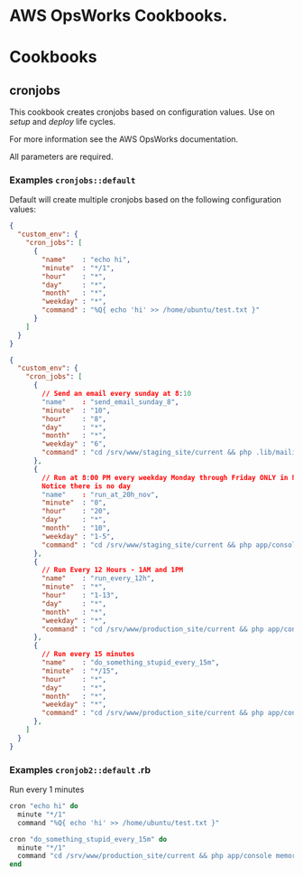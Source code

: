 AWS OpsWorks Cookbooks.
=======================

# Cookbooks

## cronjobs
This cookbook creates cronjobs based on configuration values.
Use on *setup* and *deploy* life cycles.

For more information see the AWS OpsWorks documentation.

All parameters are required.

### Examples `cronjobs::default`

Default will create multiple cronjobs based on the following configuration values:

```json
{
  "custom_env": {
    "cron_jobs": [  
      {
        "name"    : "echo hi",
        "minute"  : "*/1",
        "hour"    : "*",
        "day"     : "*",
        "month"   : "*",
        "weekday" : "*",
        "command" : "%Q{ echo 'hi' >> /home/ubuntu/test.txt }"
      }
    ]
  }
}
```
```json
{
  "custom_env": {
    "cron_jobs": [  
      {
        // Send an email every sunday at 8:10
        "name"    : "send_email_sunday_8",
        "minute"  : "10", 
        "hour"    : "8", 
        "day"     : "*",
        "month"   : "*",
        "weekday" : "6",
        "command" : "cd /srv/www/staging_site/current && php .lib/mailing.php" 
      },
      {
        // Run at 8:00 PM every weekday Monday through Friday ONLY in November. 
        Notice there is no day
        "name"    : "run_at_20h_nov", 
        "minute"  : "0", 
        "hour"    : "20",
        "day"     : "*",
        "month"   : "10", 
        "weekday" : "1-5",
        "command" : "cd /srv/www/staging_site/current && php app/console command:start:jobs" 
      },
      {
        // Run Every 12 Hours - 1AM and 1PM
        "name"    : "run_every_12h",
        "minute"  : "*",
        "hour"    : "1-13",
        "day"     : "*",
        "month"   : "*",
        "weekday" : "*",
        "command" : "cd /srv/www/production_site/current && php app/console hello:world" 
      },
      {
        // Run every 15 minutes
        "name"    : "do_something_stupid_every_15m",
        "minute"  : "*/15", 
        "hour"    : "*",
        "day"     : "*",
        "month"   : "*",
        "weekday" : "*",
        "command" : "cd /srv/www/production_site/current && php app/console memory:leak" 
      },
    ]
  }
}
```

### Examples `cronjob2::default` .rb
Run every 1 minutes
```ruby
cron "echo hi" do
  minute "*/1"
  command "%Q{ echo 'hi' >> /home/ubuntu/test.txt }"
```

```ruby
cron "do_something_stupid_every_15m" do
  minute "*/1"
  command "cd /srv/www/production_site/current && php app/console memory:leak"
end
```
